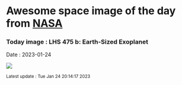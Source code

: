 
# Awesome space image of the day from [NASA](https://api.nasa.gov/)

### Today image : LHS 475 b: Earth-Sized Exoplanet
Date : 2023-01-24

![](https://apod.nasa.gov/apod/image/2301/RockyRed7_DeepAI_960.jpg)

<small>Latest update : Tue Jan 24 20:14:17 2023</small>
        